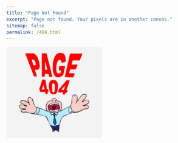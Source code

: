 ```yaml
---
title: "Page Not Found"
excerpt: "Page not found. Your pixels are in another canvas."
sitemap: false
permalink: /404.html
---
```


<img src="../assets/images/404.jpg" width="50%" align="center"/>
